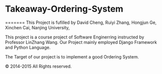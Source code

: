 # Takeaway-Ordering-System
=======
This Project is fufilled by David Cheng, Ruiyi Zhang, Hongjun Ge, Xinchen Cai, Nanjing University, 

This project is a course project of Software Enginerring instructed by Professor LinZhang Wang.
Our Project mainly employed Django Framework and Python Language. 

The Target of our project is to implement a good Ordering System.
  
  © 2014-2015 All Rights reserved.
